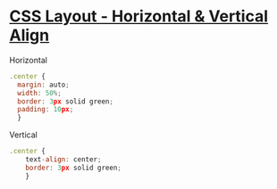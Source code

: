 # [CSS Layout - Horizontal & Vertical Align](https://www.w3schools.com/css/css_align.asp)
Horizontal
```js
.center { 
  margin: auto;  
  width: 50%;  
  border: 3px solid green;  
  padding: 10px;
  }
```

Vertical
```js
.center {
	text-align: center;  
	border: 3px solid green;
	}
```

